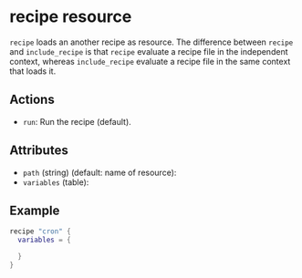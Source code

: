 # recipe resource

`recipe` loads an another recipe as resource. 
The difference between `recipe` and `include_recipe` is that
`recipe` evaluate a recipe file in the independent context, whereas
`include_recipe` evaluate a recipe file in the same context that loads it.

## Actions

* `run`: Run the recipe (default).

## Attributes

* `path` (string) (default: name of resource):
* `variables` (table):

## Example

```lua
recipe "cron" {
  variables = {

  }
}
```
